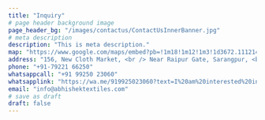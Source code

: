 ```yaml
---
title: "Inquiry"
# page header background image
page_header_bg: "/images/contactus/ContactUsInnerBanner.jpg"
# meta description
description: "This is meta description."
map: "https://www.google.com/maps/embed?pb=!1m18!1m12!1m3!1d3672.111214057884!2d72.59765644327884!3d23.01968842746256!2m3!1f0!2f0!3f0!3m2!1i1024!2i768!4f13.1!3m3!1m2!1s0x395e85ccc88c5863%3A0x7355da2c26895d3!2sNew+Cloth+Market!5e0!3m2!1sen!2sin!4v1555651774596!5m2!1sen!2sin"
address: "156, New Cloth Market, <br /> Near Raipur Gate, Sarangpur, <br /> Ahmedabad. 380002 <br /> Gujarat (INDIA)"
phone: "+91-79221 66250"
whatsappcall: "+91 99250 23060"
whatsapplink: "https://wa.me/919925023060?text=I%20am%20interested%20in%20your%20Products!"
email: "info@abhishektextiles.com"
# save as draft
draft: false
---
```


